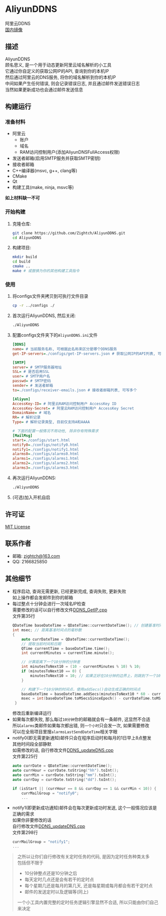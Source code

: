 # AliyunDDNS
阿里云DDNS  
[国内镜像](https://sxjc1.staticplant.top:4006/Zightch/AliyunDDNS)

## 描述
AliyunDDNS  
顾名思义, 是一个用于动态更新阿里云域名解析的小工具  
它通过你自定义的获取公网IP的API, 查询到你的本机IP  
然后通过阿里云的DNS服务, 将你的域名解析到你的本机IP  
中间如果产生任何错误, 则会记录错误日志, 并且通过邮件发送错误日志  
当然如果更新成功也会通过邮件发送信息

## 构建运行
### 准备材料
* 阿里云
   * 账户
   * 域名
   * RAM访问控制用户(添加AliyunDNSFullAccess权限)
* 发送者邮箱(启用SMTP服务并获取SMTP密钥)
* 接收者邮箱
* C++编译器(msvc, g++, clang等)
* CMake
* Qt
* 构建工具(make, ninja, msvc等)

**如上材料缺一不可**

### 开始构建
1. 克隆仓库:
   ```bash
   git clone https://github.com/Zightch/AliyunDDNS.git
   cd AliyunDDNS
   ```

2. 构建项目:
   ```bash
   mkdir build
   cd build
   cmake ..
   make # 或替换为你的其他构建工具指令
   ```

### 使用
1. 将configs文件夹拷贝到可执行文件目录
   ```bash
   cp -r ../configs ./
   ```
2. 首次运行AliyunDDNS, 然后关闭:
   ```bash
   ./AliyunDDNS
   ```
3. 配置configs文件夹下的`AliyunDDNS.ini`文件
   ```ini
   [DDNS]
   name= # 当前服务名称, 可根据此名称来区分是哪个DDNS服务
   get-IP-servers=./configs/get-IP-servers.json # 获取公网IP的API列表, 可写多个

   [SMTP]
   server= # SMTP服务器地址
   SSL= # 是否启用SSL
   user= # SMTP用户名
   passwd= # SMTP密码
   sender= # 发送者邮箱
   to=./configs/receiver-emails.json # 接收者邮箱列表, 可写多个

   [Aliyun]
   AccessKey-ID= # 阿里云RAM访问控制用户 AccessKey ID
   AccessKey-Secret= # 阿里云RAM访问控制用户 AccessKey Secret
   DomainName= # 域名
   RR= # 解析记录
   Type= # 解析记录类型, 目前仅支持A和AAAA

   # 下面的配置一般情况不用动他, 除非你有特殊需求
   [MailMsg]
   start=./configs/start.html
   notify0=./configs/notify0.html
   notify1=./configs/notify1.html
   alarms0=./configs/alarms0.html
   alarms1=./configs/alarms1.html
   alarms2=./configs/alarms2.html
   alarms3=./configs/alarms3.html
   ```
4. 再次运行AliyunDDNS:
   ```bash
   ./AliyunDDNS
   ```
5. (可选)加入开机自启

## 许可证
[MIT License](LICENSE)

## 联系作者
* 邮箱: zightch@163.com
* QQ: 2166825850

## 其他细节
* 程序启动, 查询无需更新, 已经更新完成, 查询失败, 更新失败  
  如上操作都会发邮件到你的邮箱
* 每过整点十分钟会进行一次域名IP检查  
  需要修改的话可以自行修改文件[DDNS_GetIP.cpp](DDNS/DDNS_GetIP.cpp)  
  文件第35行
  ```c++
  QDateTime baseDateTime = QDateTime::currentDateTime(); // 创建基准时间点
  int msec; // 距离基准时间点的毫秒数
  {
      auto currDateTime = QDateTime::currentDateTime();
      // 提取当前时间和日期
      QTime currentTime = baseDateTime.time();
      int currentMinutes = currentTime.minute();

      // 计算距离下一个10分钟的分钟差
      int minutesToNext10 = (10 - currentMinutes % 10) % 10;
      if (minutesToNext10 == 0) {
          minutesToNext10 = 10; // 如果正好在10分钟的边界上，则跳到下一个10分钟
      }

      // 构建下一个10分钟的时间点，使用addSecs()自动生成正确的时间点
      baseDateTime = baseDateTime.addSecs(minutesToNext10 * 60 - currentTime.second() - currentTime.msec() / 1000);
      msec = int(baseDateTime.toMSecsSinceEpoch() - currDateTime.toMSecsSinceEpoch());
   }
  ```
  修改后重新编译运行
* 如果每次都失败, 那么每过`10分钟`你的邮箱就会有一条邮件, 这显然不合适  
  所以`alarms`类邮件如果每次都出错, 则`一个小时`只会发一次, 如果需要修改  
  可以在全局项目里搜`alarmsLastSendDateTime`相关字眼
* notify0(即无需更新通知)邮件只会在程序启动时和每月的1日早上8点整发  
  其他时间段全部静默  
  如需修改的话, 自行修改文件[DDNS_updateDNS.cpp](DDNS/DDNS_updateDNS.cpp)  
  文件第225行
  ```c++
  auto currDate = QDateTime::currentDateTime();
  auto currHour = currDate.toString("hh").toInt();
  auto currMin = currDate.toString("mm").toInt();
  auto currDay = currDate.toString("dd").toInt();

  if (isStart || (currHour == 8 && currDay == 1 && currMin < 10)) {
      currMailGroup = "notify0";
      ...
  ```
* notify1(即更新成功通知)邮件会在每次更新成功时发送, 这个一般情况应该是正确的需求  
  如果你非要修改的话  
  自行修改文件[DDNS_updateDNS.cpp](DDNS/DDNS_updateDNS.cpp)  
  文件第298行
  ```c++
  currMailGroup = "notify1";
  ...
  ```

> 之所以让你们自行修改有关定时任务的代码, 是因为定时任务种类太多  
> 包括但不限于
> * 10分钟整点还是10分钟之后
> * 每天定时几点还是会有若干的定时点
> * 每个星期几还是每月的第几天, 还是每星期或每月都会有若干定时点
> * 邮件的发送定时以及逻辑等(同上)
> 
> 一个小工具内置完整的定时任务逻辑引擎显然不合适, 所以只能由你们自己来决定  
